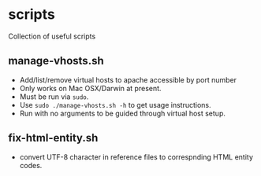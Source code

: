 scripts
=======

Collection of useful scripts

manage-vhosts.sh
----------------

 * Add/list/remove virtual hosts to apache accessible by port number
 * Only works on Mac OSX/Darwin at present.
 * Must be run via `sudo`.
 * Use `sudo ./manage-vhosts.sh -h` to get usage instructions.
 * Run with no arguments to be guided through virtual host setup.

fix-html-entity.sh
------------------

 * convert UTF-8 character in reference files to correspnding HTML entity codes.

